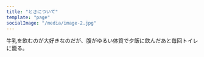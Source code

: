 ```yaml
---
title: "とさについて"
template: "page"
socialImage: "/media/image-2.jpg"
---
```



牛乳を飲むのが大好きなのだが、腹がゆるい体質で夕飯に飲んだあと毎回トイレに籠る。